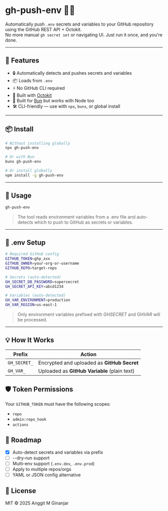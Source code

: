 # gh-push-env 🔐🐙

Automatically push `.env` secrets and variables to your GitHub repository using the GitHub REST API + Octokit.  
No more manual `gh secret set` or navigating UI. Just run it once, and you're done.

---

## 🚀 Features

- 🔒 Automatically detects and pushes secrets and variables
- 📦 Loads from `.env`
- ⚡ No GitHub CLI required
- 🧠 Built with [Octokit](https://github.com/octokit/rest.js)
- 🧪 Built for [Bun](https://bun.sh/) but works with Node too
- 🛠️ CLI-friendly — use with `npx`, `bunx`, or global install

---

## 📦 Install

```bash
# Without installing globally
npx gh-push-env

# Or with Bun
bunx gh-push-env

# Or install globally
npm install -g gh-push-env

```

---

## 🔧 Usage

```bash
gh-push-env
```

> The tool reads environment variables from a .env file and auto-detects which to push to GitHub as secrets or variables.

---

## 🧪 .env Setup

```bash
# Required GitHub config
GITHUB_TOKEN=ghp_xxx
GITHUB_OWNER=your-org-or-username
GITHUB_REPO=target-repo

# Secrets (auto-detected)
GH_SECRET_DB_PASSWORD=supersecret
GH_SECRET_API_KEY=abcd1234

# Variables (auto-detected)
GH_VAR_ENVIRONMENT=production
GH_VAR_REGION=us-east-1

```

> Only environment variables prefixed with GH*SECRET* and GH*VAR* will be processed.

---

## 💡 How It Works

| Prefix       | Action                                       |
| ------------ | -------------------------------------------- |
| `GH_SECRET_` | Encrypted and uploaded as **GitHub Secret**  |
| `GH_VAR_`    | Uploaded as **GitHub Variable** (plain text) |

## 🛡 Token Permissions

Your `GITHUB_TOKEN` must have the following scopes:

- `repo`
- `admin:repo_hook`
- `actions`

## 📌 Roadmap

- [x] Auto-detect secrets and variables via prefix
- [ ] --dry-run support
- [ ] Multi-env support (`.env.dev`, `.env.prod`)
- [ ] Apply to multiple repos/orgs
- [ ] YAML or JSON config alternative

## 📄 License

MIT © 2025 Anggit M Ginanjar
